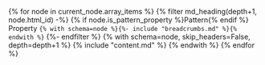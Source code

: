 <!-- 
{{ current_node | md_array_items(title) | md_generate_table }} -->

{% for node in current_node.array_items %}
    {% filter md_heading(depth+1, node.html_id) -%}
        {% if node.is_pattern_property %}Pattern{% endif %} Property `{% with schema=node %}{%- include "breadcrumbs.md" %}{% endwith %}`
    {%- endfilter %}
    {% with schema=node, skip_headers=False, depth=depth+1 %}
        {% include "content.md" %}
    {% endwith %}
{% endfor %}